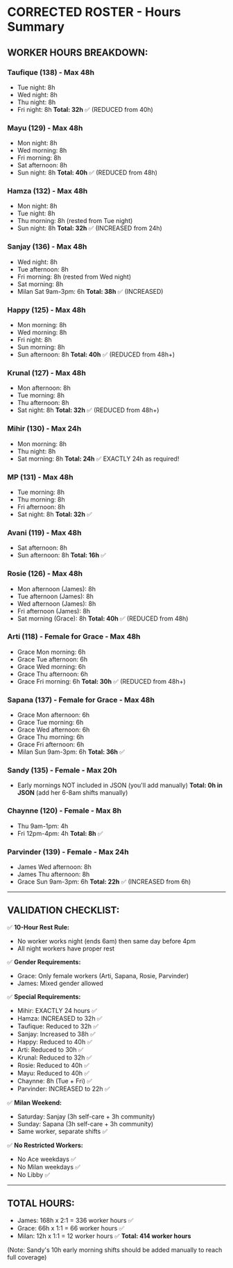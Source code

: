 # CORRECTED ROSTER - Hours Summary

## WORKER HOURS BREAKDOWN:

### Taufique (138) - Max 48h
- Tue night: 8h
- Wed night: 8h
- Thu night: 8h
- Fri night: 8h
**Total: 32h** ✅ (REDUCED from 40h)

### Mayu (129) - Max 48h
- Mon night: 8h
- Wed morning: 8h
- Fri morning: 8h
- Sat afternoon: 8h
- Sun night: 8h
**Total: 40h** ✅ (REDUCED from 48h)

### Hamza (132) - Max 48h
- Mon night: 8h
- Tue night: 8h
- Thu morning: 8h (rested from Tue night)
- Sun night: 8h
**Total: 32h** ✅ (INCREASED from 24h)

### Sanjay (136) - Max 48h
- Wed night: 8h
- Tue afternoon: 8h
- Fri morning: 8h (rested from Wed night)
- Sat morning: 8h
- Milan Sat 9am-3pm: 6h
**Total: 38h** ✅ (INCREASED)

### Happy (125) - Max 48h
- Mon morning: 8h
- Wed morning: 8h
- Fri night: 8h
- Sun morning: 8h
- Sun afternoon: 8h
**Total: 40h** ✅ (REDUCED from 48h+)

### Krunal (127) - Max 48h
- Mon afternoon: 8h
- Tue morning: 8h
- Thu afternoon: 8h
- Sat night: 8h
**Total: 32h** ✅ (REDUCED from 48h+)

### Mihir (130) - Max 24h
- Mon morning: 8h
- Thu night: 8h
- Sat morning: 8h
**Total: 24h** ✅ EXACTLY 24h as required!

### MP (131) - Max 48h
- Tue morning: 8h
- Thu morning: 8h
- Fri afternoon: 8h
- Sat night: 8h
**Total: 32h** ✅

### Avani (119) - Max 48h
- Sat afternoon: 8h
- Sun afternoon: 8h
**Total: 16h** ✅

### Rosie (126) - Max 48h
- Mon afternoon (James): 8h
- Tue afternoon (James): 8h
- Wed afternoon (James): 8h
- Fri afternoon (James): 8h
- Sat morning (Grace): 8h
**Total: 40h** ✅ (REDUCED from 48h)

### Arti (118) - Female for Grace - Max 48h
- Grace Mon morning: 6h
- Grace Tue afternoon: 6h
- Grace Wed morning: 6h
- Grace Thu afternoon: 6h
- Grace Fri morning: 6h
**Total: 30h** ✅ (REDUCED from 48h+)

### Sapana (137) - Female for Grace - Max 48h
- Grace Mon afternoon: 6h
- Grace Tue morning: 6h
- Grace Wed afternoon: 6h
- Grace Thu morning: 6h
- Grace Fri afternoon: 6h
- Milan Sun 9am-3pm: 6h
**Total: 36h** ✅

### Sandy (135) - Female - Max 20h
- Early mornings NOT included in JSON (you'll add manually)
**Total: 0h in JSON** (add her 6-8am shifts manually)

### Chaynne (120) - Female - Max 8h
- Thu 9am-1pm: 4h
- Fri 12pm-4pm: 4h
**Total: 8h** ✅

### Parvinder (139) - Female - Max 24h
- James Wed afternoon: 8h
- James Thu afternoon: 8h
- Grace Sun 9am-3pm: 6h
**Total: 22h** ✅ (INCREASED from 6h)

---

## VALIDATION CHECKLIST:

✅ **10-Hour Rest Rule:**
- No worker works night (ends 6am) then same day before 4pm
- All night workers have proper rest

✅ **Gender Requirements:**
- Grace: Only female workers (Arti, Sapana, Rosie, Parvinder)
- James: Mixed gender allowed

✅ **Special Requirements:**
- Mihir: EXACTLY 24 hours ✅
- Hamza: INCREASED to 32h ✅
- Taufique: Reduced to 32h ✅
- Sanjay: Increased to 38h ✅
- Happy: Reduced to 40h ✅
- Arti: Reduced to 30h ✅
- Krunal: Reduced to 32h ✅
- Rosie: Reduced to 40h ✅
- Mayu: Reduced to 40h ✅
- Chaynne: 8h (Tue + Fri) ✅
- Parvinder: INCREASED to 22h ✅

✅ **Milan Weekend:**
- Saturday: Sanjay (3h self-care + 3h community)
- Sunday: Sapana (3h self-care + 3h community)
- Same worker, separate shifts ✅

✅ **No Restricted Workers:**
- No Ace weekdays ✅
- No Milan weekdays ✅
- No Libby ✅

---

## TOTAL HOURS:
- James: 168h x 2:1 = 336 worker hours ✅
- Grace: 66h x 1:1 = 66 worker hours ✅
- Milan: 12h x 1:1 = 12 worker hours ✅
**Total: 414 worker hours**

(Note: Sandy's 10h early morning shifts should be added manually to reach full coverage)


